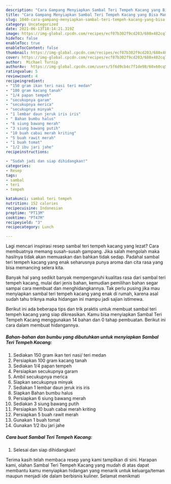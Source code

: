 ```yaml
---
description: "Cara Gampang Menyiapkan Sambal Teri Tempeh Kacang yang Bisa Manjain Lidah"
title: "Cara Gampang Menyiapkan Sambal Teri Tempeh Kacang yang Bisa Manjain Lidah"
slug: 1040-cara-gampang-menyiapkan-sambal-teri-tempeh-kacang-yang-bisa-manjain-lidah
category: Uncategorized
date: 2021-06-13T18:14:21.319Z
image: https://img-global.cpcdn.com/recipes/ecf07b302f9cd203/680x482cq70/sambal-teri-tempeh-kacang-foto-resep-utama.jpg
hideToc: false
enableToc: true
enableTocContent: false
thumbnail: https://img-global.cpcdn.com/recipes/ecf07b302f9cd203/680x482cq70/sambal-teri-tempeh-kacang-foto-resep-utama.jpg
cover: https://img-global.cpcdn.com/recipes/ecf07b302f9cd203/680x482cq70/sambal-teri-tempeh-kacang-foto-resep-utama.jpg
author:  Michael Turnip
authorAv:  https://img-global.cpcdn.com/users/5f6d9cb4c7f1de98/60x60cq50/avatar.jpg
ratingvalue: 5
reviewcount: 4
recipeingredient:
- "150 gram ikan teri nasi teri medan"
- "100 gram kacang tanah"
- "1/4 papan tempeh"
- "secukupnya garam"
- "secukupnya merica"
- "secukupnya minyak"
- "1 lembar daun jeruk iris iris"
- " Bahan bumbu halus"
- "6 siung bawang merah"
- "3 siung bawang putih"
- "10 buah cabai merah kriting"
- "5 buah rawit merah"
- "1 buah tomat"
- "1/2 ibu jari jahe"
recipeinstructions:

- "Sudah jadi dan siap dihidangkan!"
categories:
- Resep
tags:
- sambal
- teri
- tempeh

katakunci: sambal teri tempeh 
nutrition: 152 calories
recipecuisine: Indonesian
preptime: "PT13M"
cooktime: "PT47M"
recipeyield: "3"
recipecategory: Lunch

---
```



Lagi mencari inspirasi resep sambal teri tempeh kacang yang lezat? Cara membuatnya memang susah-susah gampang. Jika salah mengolah maka hasilnya tidak akan memuaskan dan bahkan tidak sedap. Padahal sambal teri tempeh kacang yang enak seharusnya punya aroma dan cita rasa yang bisa memancing selera kita.




Banyak hal yang sedikit banyak mempengaruhi kualitas rasa dari sambal teri tempeh kacang, mulai dari jenis bahan, kemudian pemilihan bahan segar sampai cara membuat dan menghidangkannya. Tak perlu pusing jika mau menyiapkan sambal teri tempeh kacang yang enak di rumah, karena asal sudah tahu triknya maka hidangan ini mampu jadi sajian istimewa.


Berikut ini ada beberapa tips dan trik praktis untuk membuat sambal teri tempeh kacang yang siap dikreasikan. Kamu bisa menyiapkan Sambal Teri Tempeh Kacang menggunakan 14 bahan dan 0 tahap pembuatan. Berikut ini cara dalam membuat hidangannya.

<!--inarticleads1-->

##### Bahan-bahan dan bumbu yang dibutuhkan untuk menyiapkan Sambal Teri Tempeh Kacang:

1. Sediakan 150 gram ikan teri nasi/ teri medan
1. Persiapkan 100 gram kacang tanah
1. Sediakan 1/4 papan tempeh
1. Persiapkan secukupnya garam
1. Ambil secukupnya merica
1. Siapkan secukupnya minyak
1. Sediakan 1 lembar daun jeruk iris iris
1. Siapkan  Bahan bumbu halus
1. Persiapkan 6 siung bawang merah
1. Sediakan 3 siung bawang putih
1. Persiapkan 10 buah cabai merah kriting
1. Persiapkan 5 buah rawit merah
1. Gunakan 1 buah tomat
1. Gunakan 1/2 ibu jari jahe




<!--inarticleads2-->

##### Cara buat Sambal Teri Tempeh Kacang:


1. Selesai dan siap dihidangkan!



Terima kasih telah membaca resep yang kami tampilkan di sini. Harapan kami, olahan Sambal Teri Tempeh Kacang yang mudah di atas dapat membantu kamu menyiapkan hidangan yang menarik untuk keluarga/teman maupun menjadi ide dalam berbisnis kuliner. Selamat menikmati

